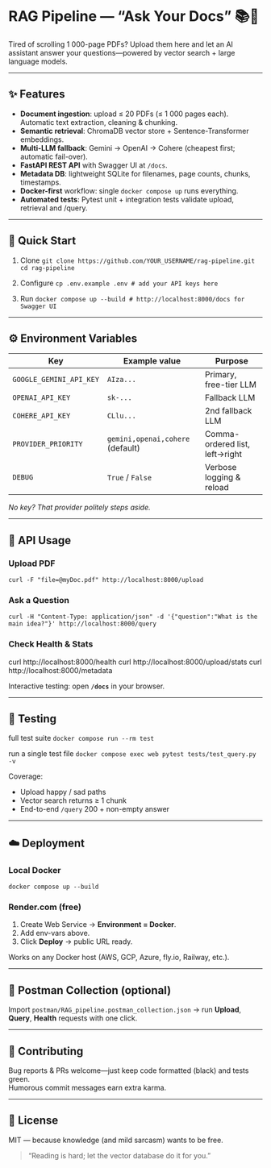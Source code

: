 # RAG Pipeline — “Ask Your Docs” 📚🤖

Tired of scrolling 1 000-page PDFs? Upload them here and let an AI assistant answer your questions—powered by vector search + large language models.

---

## ✨ Features
- **Document ingestion**: upload ≤ 20 PDFs (≤ 1 000 pages each). Automatic text extraction, cleaning & chunking.
- **Semantic retrieval**: ChromaDB vector store + Sentence-Transformer embeddings.
- **Multi-LLM fallback**: Gemini → OpenAI → Cohere (cheapest first; automatic fail-over).
- **FastAPI REST API** with Swagger UI at `/docs`.
- **Metadata DB**: lightweight SQLite for filenames, page counts, chunks, timestamps.
- **Docker-first** workflow: single `docker compose up` runs everything.
- **Automated tests**: Pytest unit + integration tests validate upload, retrieval and /query.

---

## 🚀 Quick Start

1. Clone
`git clone https://github.com/YOUR_USERNAME/rag-pipeline.git
cd rag-pipeline`

2. Configure
`cp .env.example .env # add your API keys here`

3. Run
`docker compose up --build # http://localhost:8000/docs for Swagger UI`


---

## ⚙️ Environment Variables

| Key                         | Example value        | Purpose                              |
|-----------------------------|----------------------|--------------------------------------|
| `GOOGLE_GEMINI_API_KEY`     | `AIza...`            | Primary, free-tier LLM               |
| `OPENAI_API_KEY`            | `sk-...`             | Fallback LLM                         |
| `COHERE_API_KEY`            | `CLlu...`            | 2nd fallback LLM                     |
| `PROVIDER_PRIORITY`         | `gemini,openai,cohere` (default) | Comma-ordered list, left→right |
| `DEBUG`                     | `True` / `False`     | Verbose logging & reload            |

_No key? That provider politely steps aside._

---

## 🔌 API Usage

### Upload PDF
`curl -F "file=@myDoc.pdf" http://localhost:8000/upload`

### Ask a Question
`curl -H "Content-Type: application/json"
-d '{"question":"What is the main idea?"}'
http://localhost:8000/query`

### Check Health & Stats
curl http://localhost:8000/health
curl http://localhost:8000/upload/stats
curl http://localhost:8000/metadata

Interactive testing: open **`/docs`** in your browser.

---

## 🧪 Testing

full test suite
`docker compose run --rm test`

run a single test file
`docker compose exec web pytest tests/test_query.py -v`

Coverage:
- Upload happy / sad paths  
- Vector search returns ≥ 1 chunk  
- End-to-end `/query` 200 + non-empty answer  

---

## ☁️ Deployment

### Local Docker
`docker compose up --build`


### Render.com (free)
1. Create Web Service → **Environment = Docker**.  
2. Add env-vars above.  
3. Click **Deploy** → public URL ready.

Works on any Docker host (AWS, GCP, Azure, fly.io, Railway, etc.).

---

## 🔄 Postman Collection (optional)

Import `postman/RAG_pipeline.postman_collection.json` → run **Upload**, **Query**, **Health** requests with one click.

---

## 🤝 Contributing

Bug reports & PRs welcome—just keep code formatted (black) and tests green.  
Humorous commit messages earn extra karma.

---

## 📝 License
MIT — because knowledge (and mild sarcasm) wants to be free.

> “Reading is hard; let the vector database do it for you.”
